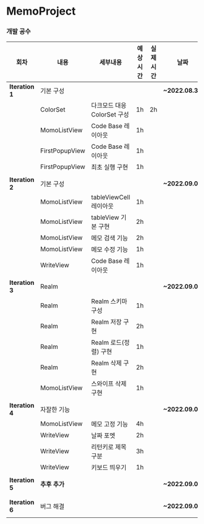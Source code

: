 # MemoProject
### 개발 공수
| 회차 | 내용 | 세부내용 | 예상시간 | 실제시간 | 날짜 |
| --- | --- | --- | --- | --- | --- |
| **Iteration 1** | 기본 구성 |  |  |  | **~2022.08.31** |
|  | ColorSet | 다크모드 대응 ColorSet 구성 | 1h | 2h |  |
|  | MomoListView | Code Base 레이아웃 | 1h |  |  |
|  | FirstPopupView | Code Base 레이아웃 | 1h |  |  |
|  | FirstPopupView | 최초 실행 구현 | 1h |  |  |
|  |  |  |  |  |  |
| **Iteration 2** | 기본 구성 |  |  |  | **~2022.09.01** |
|  | MomoListView | tableViewCell 레이아웃 | 1h |  |  |
|  | MomoListView | tableView 기본 구현 | 2h |  |  |
|  | MomoListView | 메모 검색 기능 | 2h |  |  |
|  | MomoListView | 메모 수정 기능 | 1h |  |  |
|  | WriteView | Code Base 레이아웃 | 1h |  |  |
|  |  |  |  |  |  |
| **Iteration 3** | Realm |  |  |  | **~2022.09.02** |
|  | Realm | Realm 스키마 구성 | 1h |  |  |
|  | Realm | Realm 저장 구현 | 2h |  |  |
|  | Realm | Realm 로드(정렬) 구현 | 1h |  |  |
|  | Realm | Realm 삭제 구현 | 2h |  |  |
|  | MomoListView | 스와이프 삭제 구현 | 1h |  |  |
|  |  |  |  |  |  |
| **Iteration 4** | 자잘한 기능 |  |  |  | **~2022.09.03** |
|  | MomoListView | 메모 고정 기능 | 4h |  |  |
|  | WriteView | 날짜 포멧 | 2h |  |  |
|  | WriteView | 리턴키로 제목 구분 | 3h |  |  |
|  | WriteView | 키보드 띄우기 | 1h |  |  |
|  |  |  |  |  |  |
| **Iteration 5** | **추후 추가** |  |  |  | **~2022.09.04** |
|  |  |  |  |  |  |
|  |  |  |  |  |  |
| **Iteration 6** | 버그 해결 |  |  |  | **~2022.09.05** |
|  |  |  |  |  |  |
